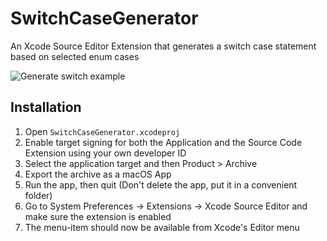 # SwitchCaseGenerator
An Xcode Source Editor Extension that generates a switch case statement based on selected enum cases

![Generate switch example](https://github.com/timaktimak/SwitchCaseGenerator/blob/master/Assets/Example.gif)

## Installation

1. Open ``SwitchCaseGenerator.xcodeproj``
2. Enable target signing for both the Application and the Source Code Extension using your own developer ID
3. Select the application target and then Product > Archive
4. Export the archive as a macOS App
5. Run the app, then quit (Don't delete the app, put it in a convenient folder)
6. Go to System Preferences -> Extensions -> Xcode Source Editor and make sure the extension is enabled
7. The menu-item should now be available from Xcode's Editor menu
